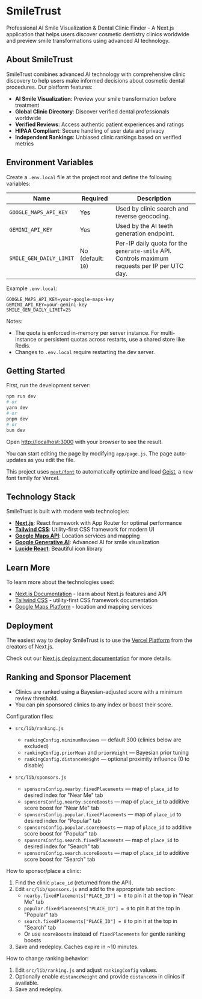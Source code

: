 # SmileTrust

Professional AI Smile Visualization & Dental Clinic Finder - A Next.js application that helps users discover cosmetic dentistry clinics worldwide and preview smile transformations using advanced AI technology.

## About SmileTrust

SmileTrust combines advanced AI technology with comprehensive clinic discovery to help users make informed decisions about cosmetic dental procedures. Our platform features:

- **AI Smile Visualization**: Preview your smile transformation before treatment
- **Global Clinic Directory**: Discover verified dental professionals worldwide
- **Verified Reviews**: Access authentic patient experiences and ratings
- **HIPAA Compliant**: Secure handling of user data and privacy
- **Independent Rankings**: Unbiased clinic rankings based on verified metrics

## Environment Variables

Create a `.env.local` file at the project root and define the following variables:

| Name                    | Required           | Description                                                                                    |
| ----------------------- | ------------------ | ---------------------------------------------------------------------------------------------- |
| `GOOGLE_MAPS_API_KEY`   | Yes                | Used by clinic search and reverse geocoding.                                                   |
| `GEMINI_API_KEY`        | Yes                | Used by the AI teeth generation endpoint.                                                      |
| `SMILE_GEN_DAILY_LIMIT` | No (default: `10`) | Per-IP daily quota for the `generate-smile` API. Controls maximum requests per IP per UTC day. |

Example `.env.local`:

```env
GOOGLE_MAPS_API_KEY=your-google-maps-key
GEMINI_API_KEY=your-gemini-key
SMILE_GEN_DAILY_LIMIT=25
```

Notes:

- The quota is enforced in-memory per server instance. For multi-instance or persistent quotas across restarts, use a shared store like Redis.
- Changes to `.env.local` require restarting the dev server.

## Getting Started

First, run the development server:

```bash
npm run dev
# or
yarn dev
# or
pnpm dev
# or
bun dev
```

Open [http://localhost:3000](http://localhost:3000) with your browser to see the result.

You can start editing the page by modifying `app/page.js`. The page auto-updates as you edit the file.

This project uses [`next/font`](https://nextjs.org/docs/app/building-your-application/optimizing/fonts) to automatically optimize and load [Geist](https://vercel.com/font), a new font family for Vercel.

## Technology Stack

SmileTrust is built with modern web technologies:

- **[Next.js](https://nextjs.org)**: React framework with App Router for optimal performance
- **[Tailwind CSS](https://tailwindcss.com)**: Utility-first CSS framework for modern UI
- **[Google Maps API](https://cloud.google.com/maps-platform)**: Location services and mapping
- **[Google Generative AI](https://ai.google.dev)**: Advanced AI for smile visualization
- **[Lucide React](https://lucide.dev)**: Beautiful icon library

## Learn More

To learn more about the technologies used:

- [Next.js Documentation](https://nextjs.org/docs) - learn about Next.js features and API
- [Tailwind CSS](https://tailwindcss.com/docs) - utility-first CSS framework documentation
- [Google Maps Platform](https://developers.google.com/maps) - location and mapping services

## Deployment

The easiest way to deploy SmileTrust is to use the [Vercel Platform](https://vercel.com/new?utm_medium=default-template&filter=next.js&utm_source=create-next-app&utm_campaign=create-next-app-readme) from the creators of Next.js.

Check out our [Next.js deployment documentation](https://nextjs.org/docs/app/building-your-application/deploying) for more details.

## Ranking and Sponsor Placement

- Clinics are ranked using a Bayesian-adjusted score with a minimum review threshold.
- You can pin sponsored clinics to any index or boost their score.

Configuration files:

- `src/lib/ranking.js`

  - `rankingConfig.minimumReviews` — default 300 (clinics below are excluded)
  - `rankingConfig.priorMean` and `priorWeight` — Bayesian prior tuning
  - `rankingConfig.distanceWeight` — optional proximity influence (0 to disable)

- `src/lib/sponsors.js`
  - `sponsorsConfig.nearby.fixedPlacements` — map of `place_id` to desired index for "Near Me" tab
  - `sponsorsConfig.nearby.scoreBoosts` — map of `place_id` to additive score boost for "Near Me" tab
  - `sponsorsConfig.popular.fixedPlacements` — map of `place_id` to desired index for "Popular" tab
  - `sponsorsConfig.popular.scoreBoosts` — map of `place_id` to additive score boost for "Popular" tab
  - `sponsorsConfig.search.fixedPlacements` — map of `place_id` to desired index for "Search" tab
  - `sponsorsConfig.search.scoreBoosts` — map of `place_id` to additive score boost for "Search" tab

How to sponsor/place a clinic:

1. Find the clinic `place_id` (returned from the API).
2. Edit `src/lib/sponsors.js` and add to the appropriate tab section:
   - `nearby.fixedPlacements["PLACE_ID"] = 0` to pin it at the top in "Near Me" tab
   - `popular.fixedPlacements["PLACE_ID"] = 0` to pin it at the top in "Popular" tab
   - `search.fixedPlacements["PLACE_ID"] = 0` to pin it at the top in "Search" tab
   - Or use `scoreBoosts` instead of `fixedPlacements` for gentle ranking boosts
3. Save and redeploy. Caches expire in ~10 minutes.

How to change ranking behavior:

1. Edit `src/lib/ranking.js` and adjust `rankingConfig` values.
2. Optionally enable `distanceWeight` and provide `distanceKm` in clinics if available.
3. Save and redeploy.

